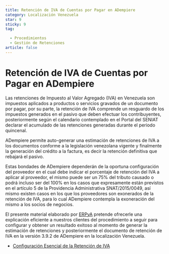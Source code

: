 ```yaml
---
title: Retención de IVA de Cuentas por Pagar en ADempiere
category: Localización Venezuela
star: 9
sticky: 9
tag:

  - Procedimientos
  - Gestión de Retenciones
article: false
---
```


**Retención de IVA de Cuentas por Pagar en ADempiere**
======================================================

Las retenciones de Impuesto al Valor Agregado (IVA) en Venezuela son impuestos aplicados a productos o servicios gravados de un documento por pagar, por su parte, la retención de IVA comprende un resguardo de los impuestos generados en el pasivo que deben efectuar los contribuyentes, posteriormente según el calendario contemplado en el Portal del SENIAT declarar el acumulado de las retenciones generadas durante el periodo quincenal.

ADempiere permite auto-generar una estimación de retenciones de IVA a los documentos conforme a la legislación venezolana vigente y finalmente la generación del crédito a la factura, es decir la retención definitiva que rebajará el pasivo.

Estas bondades de ADempiere dependerán de la oportuna configuración del proveedor en el cual debe indicar el porcentaje de retención del IVA a aplicar al proveedor, el mismo puede ser un 75% del tributo causado o podrá incluso ser del 100% en los casos que expresamente están previstos en el artículo 5 de la Providencia Administrativa SNAT/2015/0049, así mismo existen casos en los que los proveedores son exonerados de la retención de IVA, para lo cual ADempiere contempla la exoneración del mismo a los socios de negocios.

El presente material elaborado por [ERPyA](http://erpya.com) pretende ofrecerle una explicación eficiente a nuestros clientes del procedimiento a seguir para configurar y obtener un resultado exitoso al momento de generar la estimación de retenciones y posteriormente el documento de retención de IVA en la versión 3.9.2 de ADempiere en la localización Venezuela.

- [Configuración Esencial de la Retención de IVA](withholding-iva)
